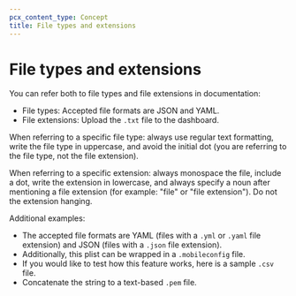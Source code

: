 ```yaml
---
pcx_content_type: Concept
title: File types and extensions
---
```


# File types and extensions

You can refer both to file types and file extensions in documentation:

+ File types: Accepted file formats are JSON and YAML.
+ File extensions: Upload the `.txt` file to the dashboard.

When referring to a specific file type: always use regular text formatting, write the file type in uppercase, and avoid the initial dot (you are referring to the file type, not the file extension).

When referring to a specific extension: always monospace the file, include a dot, write the extension in lowercase, and always specify a noun after mentioning a file extension (for example: "file" or "file extension"). Do not the extension hanging. 

Additional examples:

+ The accepted file formats are YAML (files with a `.yml` or `.yaml` file extension) and JSON (files with a `.json` file extension).
+ Additionally, this plist can be wrapped in a `.mobileconfig` file.
+ If you would like to test how this feature works, here is a sample `.csv` file.
+ Concatenate the string to a text-based `.pem` file.